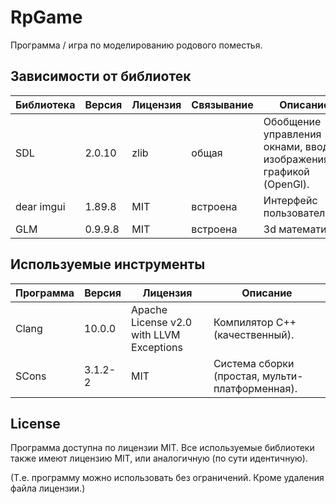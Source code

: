 # RpGame
Программа / игра по моделированию родового поместья.



Зависимости от библиотек
-------
| Библиотека | Версия  | Лицензия | Связывание | Описание |
| ---------- | ------- | -------- | ---------- | -------- |
| SDL        | 2.0.10  | zlib     | общая      | Обобщение управления окнами, вводом, изображениями, графикой (OpenGl). |
| dear imgui | 1.89.8  | MIT      | встроена   | Интерфейс пользователя. |
| GLM        | 0.9.9.8 | MIT      | встроена   | 3d математика. |



Используемые инструменты
-------
| Программа  | Версия  | Лицензия                                 | Описание    |
| ---------- | ------- | ---------------------------------------- | ----------- |
| Clang      | 10.0.0  | Apache License v2.0 with LLVM Exceptions | Компилятор С++ (качественный). |
| SCons      | 3.1.2-2 | MIT                                      | Система сборки (простая, мульти-платформенная). |



License
-------
Программа доступна по лицензии MIT.
Все используемые библиотеки также имеют лицензию MIT, или аналогичную (по сути идентичную).

(Т.е. программу можно использовать без ограничений. Кроме удаления файла лицензии.)
